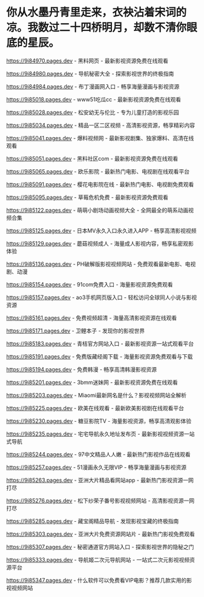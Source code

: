 # 你从水墨丹青里走来，衣袂沾着宋词的凉。我数过二十四桥明月，却数不清你眼底的星辰。

https://9i84970.pages.dev - 黑料网页 - 最新影视资源免费在线观看

https://9i84980.pages.dev - 导航秘密大全 - 探索影视世界的终极指南

https://9i84984.pages.dev - 布丁漫画网入口 - 畅享海量漫画与影视资源

https://9i85018.pages.dev - www51吃瓜cc - 最新影视资源免费在线观看

https://9i85028.pages.dev - 松安幼无与伦比 - 专为儿童打造的影视乐园

https://9i85034.pages.dev - 精品一区二区视频 - 高清影视资源，畅享精彩内容

https://9i85041.pages.dev - 爆料视频网 - 最新影视剧集、独家爆料、高清在线观看

https://9i85051.pages.dev - 黑料社区com - 最新影视资源免费在线观看

https://9i85065.pages.dev - 欧乐影院 - 最新热门电影、电视剧在线观看平台

https://9i85091.pages.dev - 樱花电影院在线 - 最新热门电影、电视剧免费观看

https://9i85095.pages.dev - 草莓危机免费 - 最新影视资源免费观看

https://9i85122.pages.dev - 萌萌小剧场动画视频大全 - 全网最全的萌系动画视频合集

https://9i85125.pages.dev - 日本MV永久入口永久进入APP - 畅享高清影视视频

https://9i85129.pages.dev - 蘑菇视频成人 - 海量成人影视内容，畅享私密观影体验

https://9i85136.pages.dev - PH破解版影视视频网站 - 免费观看最新电影、电视剧、动漫

https://9i85154.pages.dev - 91com免费入口 - 海量影视资源免费观看

https://9i85157.pages.dev - ao3手机网页版入口 - 轻松访问全球同人小说与影视资源

https://9i85161.pages.dev - 免费视频超清 - 海量高清影视资源在线观看

https://9i85171.pages.dev - 卫鲤本子 - 发现你的影视世界

https://9i85183.pages.dev - 青桔官方网站入口 - 最新影视资源一站式观看平台

https://9i85191.pages.dev - 免费版藏经阁下载 - 海量影视资源免费观看与下载

https://9i85194.pages.dev - 免费韩漫 - 畅享高清韩漫影视资源

https://9i85201.pages.dev - 3bmm迷妹网 - 最新影视资源免费在线观看

https://9i85203.pages.dev - Miaomi最新网名是什么？影视视频网站全解析

https://9i85225.pages.dev - 欧美在线观看 - 最新欧美影视剧在线观看平台

https://9i85230.pages.dev - 糖豆影院TV - 海量影视资源，畅享高清观影体验

https://9i85235.pages.dev - 宅宅导航永久地址发布页 - 最新影视视频资源一站式导航

https://9i85244.pages.dev - 97中文精品人人嫩 - 最新热门影视作品在线观看

https://9i85257.pages.dev - 51漫画永久无限VIP - 畅享海量漫画与影视资源

https://9i85263.pages.dev - 亚洲大片精品看网站app - 最新热门影视资源一网打尽

https://9i85276.pages.dev - 松下纱荣子番号影视视频网站 - 高清影视资源一网打尽

https://9i85285.pages.dev - 藏宝阁精品导航 - 发现影视宝藏的终极指南

https://9i85303.pages.dev - 亚洲大片免费资源网站片 - 最新热门影视免费观看

https://9i85307.pages.dev - 秘密通道官方网站入口 - 探索影视世界的隐秘之门

https://9i85333.pages.dev - 导航姬二次元导航网站 - 一站式二次元影视视频资源平台

https://9i85347.pages.dev - 什么软件可以免费看VIP电影？推荐几款实用的影视视频网站
